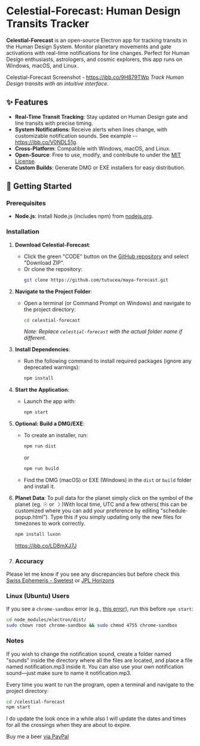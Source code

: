 # Celestial-Forecast: Human Design Transits Tracker

**Celestial-Forecast** is an open-source Electron app for tracking transits in the Human Design System. Monitor planetary movements and gate activations with real-time notifications for line changes. Perfect for Human Design enthusiasts, astrologers, and cosmic explorers, this app runs on Windows, macOS, and Linux.

Celestial-Forecast Screenshot - https://ibb.co/9H879TWp 
*Track Human Design transits with an intuitive interface.*

## ✨ Features
- **Real-Time Transit Tracking**: Stay updated on Human Design gate and line transits with precise timing.
- **System Notifications**: Receive alerts when lines change, with customizable notification sounds. See example -- https://ibb.co/V0NDL51g.  
- **Cross-Platform**: Compatible with Windows, macOS, and Linux.
- **Open-Source**: Free to use, modify, and contribute to under the [MIT License](#license).
- **Custom Builds**: Generate DMG or EXE installers for easy distribution.

## 🚀 Getting Started

### Prerequisites
- **Node.js**: Install Node.js (includes npm) from [nodejs.org](https://nodejs.org/en/download).

### Installation
1. **Download Celestial-Forecast**:
   - Click the green "CODE" button on the [GitHub repository](https://github.com/tutucea/maya-forecast) and select "Download ZIP".
   - Or clone the repository:  
     ```bash
     git clone https://github.com/tutucea/maya-forecast.git
     ```
2. **Navigate to the Project Folder**:
   - Open a terminal (or Command Prompt on Windows) and navigate to the project directory:  
     ```bash
     cd celestial-forecast
     ```
     *Note: Replace `celestial-forecast` with the actual folder name if different.*

3. **Install Dependencies**:
   - Run the following command to install required packages (ignore any deprecated warnings):  
     ```bash
     npm install
     ```

4. **Start the Application**:
   - Launch the app with:  
     ```bash
     npm start
     ```

5. **Optional: Build a DMG/EXE**:
   - To create an installer, run:  
     ```bash
     npm run dist
     ```
     or
     ```bash
     npm run build
     ```
   - Find the DMG (macOS) or EXE (Windows) in the `dist` or `build` folder and install it.

6. **Planet Data**:
   To pull data for the planet simply click on the symbol of the planet (eg. ☉ or ☽ )With local time, UTC and a few others( this can be customized where you can add your preference by editing "schedule-popup.html"). Type this if you simply updating only the new files for timezones to work correctly.
   ```bash
   npm install luxon
   ```
   https://ibb.co/LD8mXJ7J

8. ### Accuracy 
Please let me know if you see any discrepancies but before check this [Swiss Ephemeris - Swetest](https://www.astro.com/swisseph/swetest.htm)  or 
[JPL Horizons](https://ssd.jpl.nasa.gov/horizons/)

### Linux (Ubuntu) Users
If you see a `chrome-sandbox` error (e.g., [this error](https://pastebin.com/8kZ6Uwnp)), run this before `npm start`:
```bash
cd node_modules/electron/dist/
sudo chown root chrome-sandbox && sudo chmod 4755 chrome-sandbox
```
### Notes
If you wish to change the notification sound, create a folder named "sounds" inside the directory where all the files are located, and place a file named notification.mp3 inside it.
You can also use your own notification sound—just make sure to name it notification.mp3.


Every time you want to run the program, open a terminal and navigate to the project directory:
```bash
cd /celestial-forecast
npm start
```

I do update the look once in a while also I will update the dates and times for all the crossings when they are about to expire.

Buy me a beer [via PayPal](https://paypal.me/EJohnson275)





